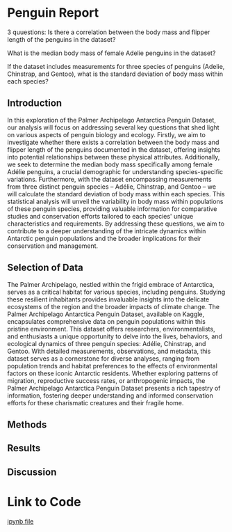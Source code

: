 # Penguin Report

3 quuestions:
Is there a correlation between the body mass and flipper length of the penguins in the dataset?

What is the median body mass of female Adelie penguins in the dataset?

If the dataset includes measurements for three species of penguins (Adelie, Chinstrap, and Gentoo), what is the standard deviation of body mass within each species?



## Introduction
  
In this exploration of the Palmer Archipelago Antarctica Penguin Dataset, our analysis will focus on addressing several key questions that shed light on various aspects of penguin biology and ecology. Firstly, we aim to investigate whether there exists a correlation between the body mass and flipper length of the penguins documented in the dataset, offering insights into potential relationships between these physical attributes. Additionally, we seek to determine the median body mass specifically among female Adélie penguins, a crucial demographic for understanding species-specific variations. Furthermore, with the dataset encompassing measurements from three distinct penguin species – Adélie, Chinstrap, and Gentoo – we will calculate the standard deviation of body mass within each species. This statistical analysis will unveil the variability in body mass within populations of these penguin species, providing valuable information for comparative studies and conservation efforts tailored to each species' unique characteristics and requirements. By addressing these questions, we aim to contribute to a deeper understanding of the intricate dynamics within Antarctic penguin populations and the broader implications for their conservation and management.






  

  




## Selection of Data

 The Palmer Archipelago, nestled within the frigid embrace of Antarctica, serves as a critical habitat for various species, including penguins. Studying these resilient inhabitants provides invaluable insights into the delicate ecosystems of the region and the broader impacts of climate change. The Palmer Archipelago Antarctica Penguin Dataset, available on Kaggle, encapsulates comprehensive data on penguin populations within this pristine environment. This dataset offers researchers, environmentalists, and enthusiasts a unique opportunity to delve into the lives, behaviors, and ecological dynamics of three penguin species: Adélie, Chinstrap, and Gentoo. With detailed measurements, observations, and metadata, this dataset serves as a cornerstone for diverse analyses, ranging from population trends and habitat preferences to the effects of environmental factors on these iconic Antarctic residents. Whether exploring patterns of migration, reproductive success rates, or anthropogenic impacts, the Palmer Archipelago Antarctica Penguin Dataset presents a rich tapestry of information, fostering deeper understanding and informed conservation efforts for these charismatic creatures and their fragile home.
## Methods

## Results

## Discussion 

# Link to Code

[ipynb file](https://jupyter.cs.wit.edu/user/khavkinl/notebooks/Penguin.ipynb)

